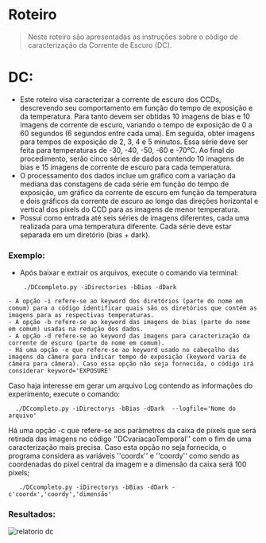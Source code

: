 # Roteiro
> Neste roteiro são apresentadas as instruções sobre o código de caracterização da Corrente de Escuro (DC).

# DC:
   - Este roteiro visa caracterizar a corrente de escuro dos CCDs, descrevendo seu comportamento em função do tempo de exposição e da temperatura. Para tanto devem ser obtidas 10 imagens de bias e 10 imagens de corrente de escuro, variando o tempo de exposição de 0 a 60 segundos (6 segundos entre cada uma). Em seguida, obter imagens para tempos de exposição de 2, 3, 4 e 5 minutos. Essa série deve ser feita para temperaturas de -30, -40, -50, -60 e -70°C. Ao final do procedimento, serão cinco séries de dados contendo 10 imagens de bias e 15 imagens de corrente de escuro para cada temperatura.
   - O processamento dos dados inclue um gráfico com a variação da mediana das constagens de cada série em função do tempo de exposição, um gráfico da corrente de escuro em função da temperatura e dois gráficos da corrente de escuro ao longo das direções horizontal e vertical dos pixels do CCD para as imagens de menor temperatura.
   - Possui como entrada até seis séries de imagens diferentes, cada uma realizada para uma temperatura diferente. Cada série deve estar separada em um diretório (bias + dark).
  
   
### Exemplo:
   - Após baixar e extrair os arquivos, execute o comando via terminal:
   
          ./DCcompleto.py -iDirectories -bBias -dDark 
    - A opção -i refere-se ao keyword dos diretórios (parte do nome em comum) para o código identificar quais são os diretórios que contém as imagens para as respectivas temperaturas.
    - A opção -b refere-se ao keyword das imagens de bias (parte do nome em comum) usadas na redução dos dados.
    - A opção -d refere-se ao keyword das imagens para caracterização da corrente de escuro (parte do nome em comum).
    - Há uma opção -e que refere-se ao keyword usado no cabeçalho das imagens da câmera para indicar tempo de exposição (keyword varia de câmera para câmera). Caso essa opção não seja fornecida, o código irá considerar keyword='EXPOSURE'
    
 Caso haja interesse em gerar um arquivo Log contendo as informações do experimento, execute o comando:

      ./DCcompleto.py -iDirectorys -bBias -dDark  --logfile='Nome do arquivo'
      
 Há uma opção -c que refere-se aos parâmetros da caixa de pixels que será retirada das imagens no código ''DCvariacaoTemporal'' com o fim de uma caracterização mais precisa. Caso esta opção no seja fornecida, o programa considera as variáveis ''coordx'' e ''coordy'' como sendo as coordenadas do pixel central da imagem e a dimensão da caixa será 100 pixels;

       ./DCcompleto.py -iDirectorys -bBias -dDark -c'coordx','coordy','dimensão'



### Resultados:
![relatorio dc](https://cloud.githubusercontent.com/assets/23655702/21142571/fee9d168-c129-11e6-9115-24d5dad37bbb.png)
